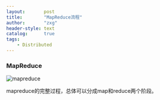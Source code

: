 ```yaml
---
layout:       post
title:        "MapReduce流程"
author:       "zxg"
header-style: text
catalog:      true
tags:
    - Distributed
---
```


### MapReduce

![mapreduce](https://www.todaysoftmag.com/images/articles/tsm33/large/a11.png)

mapreduce的完整过程，总体可以分成map和reduce两个阶段。


